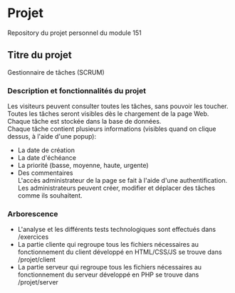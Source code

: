 # Projet
Repository du projet personnel du module 151

## Titre du projet
Gestionnaire de tâches (SCRUM)

### Description et fonctionnalités du projet
Les visiteurs peuvent consulter toutes les tâches, sans pouvoir les toucher. </br>
Toutes les tâches seront visibles dès le chargement de la page Web. </br>
Chaque tâche est stockée dans la base de données. </br>
Chaque tâche contient plusieurs informations (visibles quand on clique dessus, à l'aide d'une popup):
 - La date de création
 - La date d'échéance
 - La priorité (basse, moyenne, haute, urgente)
 - Des commentaires </br>
L'accès administrateur de la page se fait à l'aide d'une authentification. </br>
Les administrateurs peuvent créer, modifier et déplacer des tâches comme ils souhaitent.

### Arborescence
- L'analyse et les différents tests technologiques sont effectués dans /exercices
- La partie cliente qui regroupe tous les fichiers nécessaires au fonctionnement du client développé en HTML/CSS/JS se trouve dans /projet/client </br>
- La partie serveur qui regroupe tous les fichiers nécessaires au fonctionnement du serveur développé en PHP se trouve dans /projet/server
